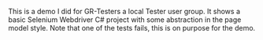 This is a demo I did for GR-Testers a local Tester user group.  It shows a basic Selenium Webdriver C# project with some abstraction in the page model style.  Note that one of the tests fails, this is on purpose for the demo.
